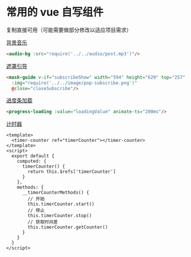 # 常用的 vue 自写组件

复制直接可用（可能需要做部分修改以适应项目需求）

[背景音乐](_files/AudioBg.vue)

```html
<audio-bg :src="require('../../audio/post.mp3')"/>
```

[遮罩引导](_files/MaskGuide.vue)

```html
<mask-guide v-if="subscribeShow" width="594" height="629" top="257"
  :img="require('../../image/pop-subscribe.png')"
  @close="closeSubscribe"/>
```

[进度条加载](_files/ProgressLoading.vue)

```html
<progress-loading :value="loadingValue" animate-ts="200ms"/>
```

[计时器](_files/TimerCounter.vue)

```vue
<template>
  <timer-counter ref="timerCounter"></timer-counter>
</template>
<script>
  export default {
    computed: {
      timerCounter() {
        return this.$refs['timerCounter']
      }
    },
    methods: {
      __timerCounterMethods() {
        // 开始
        this.timerCounter.start()
        // 停止
        this.timerCounter.stop()
        // 获取时间差
        this.timerCounter.getCounter()
      }
    }
  }
</script>
```